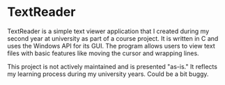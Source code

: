 # TextReader

TextReader is a simple text viewer application that I created during my second year at university as part of a course project. It is written in C and uses the Windows API for its GUI. The program allows users to view text files with basic features like moving the cursor and wrapping lines.

This project is not actively maintained and is presented "as-is." It reflects my learning process during my university years. Could be a bit buggy.
